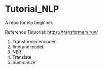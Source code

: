 # Tutorial_NLP
A repo for nlp beginner.

Reference Tutuorial:
https://transformers.run/

1. Transformer encoder.
2. finetune model.
3. NER
4. Translate
5. Summarize